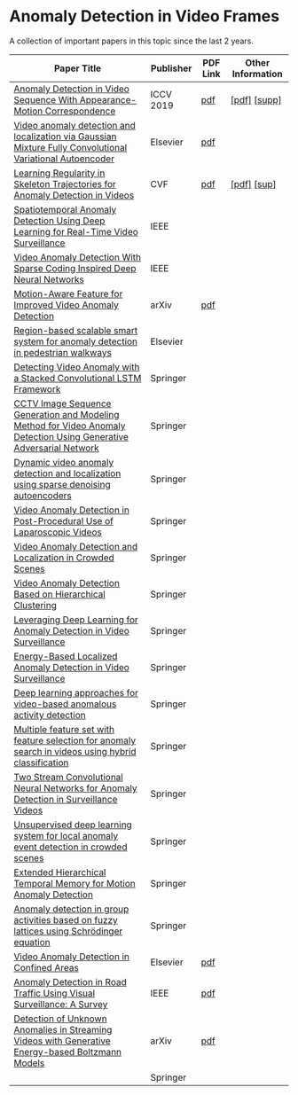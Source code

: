 # Anomaly Detection in Video Frames
A collection of important papers in this topic since the last 2 years.

| Paper Title | Publisher | PDF Link | Other Information |
|-------------|-----------|----------|-------------------|
| [Anomaly Detection in Video Sequence With Appearance-Motion Correspondence](http://openaccess.thecvf.com/content_ICCV_2019/html/Nguyen_Anomaly_Detection_in_Video_Sequence_With_Appearance-Motion_Correspondence_ICCV_2019_paper.html) | ICCV 2019 | [pdf](https://github.com/anishLearnsToCode/cv-anomaly-detection-video-frames/blob/master/cvf/Nguyen_Anomaly_Detection_in_Video_Sequence_With_Appearance-Motion_Correspondence_ICCV_2019_paper.pdf) | [[pdf]](http://openaccess.thecvf.com/content_ICCV_2019/papers/Nguyen_Anomaly_Detection_in_Video_Sequence_With_Appearance-Motion_Correspondence_ICCV_2019_paper.pdf) [[supp]](http://openaccess.thecvf.com/content_ICCV_2019/supplemental/Nguyen_Anomaly_Detection_in_ICCV_2019_supplemental.zip)| 
| [Video anomaly detection and localization via Gaussian Mixture Fully Convolutional Variational Autoencoder](https://www.sciencedirect.com/science/article/pii/S1077314218302674) | Elsevier | [pdf]() | |
| [Learning Regularity in Skeleton Trajectories for Anomaly Detection in Videos](http://openaccess.thecvf.com/content_CVPR_2019/html/Morais_Learning_Regularity_in_Skeleton_Trajectories_for_Anomaly_Detection_in_Videos_CVPR_2019_paper.html) | CVF | [pdf](https://github.com/anishLearnsToCode/cv-anomaly-detection-video-frames/blob/master/cvf/Morais_Learning_Regularity_in_Skeleton_Trajectories_for_Anomaly_Detection_in_Videos_CVPR_2019_paper.pdf) | [[pdf]](http://openaccess.thecvf.com/content_CVPR_2019/papers/Morais_Learning_Regularity_in_Skeleton_Trajectories_for_Anomaly_Detection_in_Videos_CVPR_2019_paper.pdf) [[sup]](http://openaccess.thecvf.com/content_CVPR_2019/supplemental/Morais_Learning_Regularity_in_CVPR_2019_supplemental.zip) |
| [Spatiotemporal Anomaly Detection Using Deep Learning for Real-Time Video Surveillance](https://ieeexplore.ieee.org/abstract/document/8820090) | IEEE |  | |
| [Video Anomaly Detection With Sparse Coding Inspired Deep Neural Networks](https://ieeexplore.ieee.org/abstract/document/8851288) | IEEE | | |
| [Motion-Aware Feature for Improved Video Anomaly Detection](https://arxiv.org/abs/1907.10211) | arXiv | [pdf](https://github.com/anishLearnsToCode/cv-anomaly-detection-video-frames/blob/master/arxiv/1907.10211.pdf) | |
| [Region-based scalable smart system for anomaly detection in pedestrian walkways](https://www.sciencedirect.com/science/article/pii/S0045790618331847) | Elsevier |  | |
| [Detecting Video Anomaly with a Stacked Convolutional LSTM Framework](https://link.springer.com/chapter/10.1007/978-3-030-34995-0_30) | Springer | | |
| [CCTV Image Sequence Generation and Modeling Method for Video Anomaly Detection Using Generative Adversarial Network](https://link.springer.com/chapter/10.1007/978-3-030-03493-1_48) | Springer |  | |
| [Dynamic video anomaly detection and localization using sparse denoising autoencoders](https://link.springer.com/article/10.1007/s11042-017-4940-2) | Springer |  | |
| [Video Anomaly Detection in Post-Procedural Use of Laparoscopic Videos](https://link.springer.com/chapter/10.1007/978-3-658-29267-6_22) | Springer |  | |
| [Video Anomaly Detection and Localization in Crowded Scenes](https://link.springer.com/chapter/10.1007/978-3-030-20005-3_9) | Springer |  | |
| [Video Anomaly Detection Based on Hierarchical Clustering](https://link.springer.com/chapter/10.1007/978-3-030-15127-0_55) | Springer |  | |
| [Leveraging Deep Learning for Anomaly Detection in Video Surveillance](https://link.springer.com/chapter/10.1007/978-981-13-1580-0_23) | Springer |  | |
| [Energy-Based Localized Anomaly Detection in Video Surveillance](https://link.springer.com/chapter/10.1007/978-3-319-57454-7_50) | Springer |  | |
| [Deep learning approaches for video-based anomalous activity detection](https://link.springer.com/article/10.1007/s11280-018-0582-1) | Springer |  | |
| [Multiple feature set with feature selection for anomaly search in videos using hybrid classification](https://link.springer.com/article/10.1007/s11042-018-6348-z) | Springer |  | |
| [Two Stream Convolutional Neural Networks for Anomaly Detection in Surveillance Videos](https://link.springer.com/chapter/10.1007/978-981-13-9683-0_5) | Springer |  | |
| [Unsupervised deep learning system for local anomaly event detection in crowded scenes](https://link.springer.com/article/10.1007/s11042-019-7702-5) | Springer |  | |
| [Extended Hierarchical Temporal Memory for Motion Anomaly Detection](https://link.springer.com/chapter/10.1007/978-3-319-99316-4_10) | Springer |  | |
| [Anomaly detection in group activities based on fuzzy lattices using Schrödinger equation](https://link.springer.com/article/10.1007/s42044-019-00045-y) | Springer |  | |
| [Video Anomaly Detection in Confined Areas](https://pdf.sciencedirectassets.com/280203/1-s2.0-S1877050917X00148/1-s2.0-S1877050917319294/main.pdf?X-Amz-Security-Token=IQoJb3JpZ2luX2VjEAYaCXVzLWVhc3QtMSJHMEUCIQCoNgM4wyvnyXnh%2Fm9YTMeaM1%2BUvfXTnB3IV5N0ZP%2BGHgIgE4lAXY3z3YsM5juGxoHesPVcphCxqbCDwWWZpUyVO7EqtAMIXxADGgwwNTkwMDM1NDY4NjUiDBPkq7Z5G4DgyCZWviqRA5tHTymgyb1JjeRnu%2FNpiIu5XRqE1INpjnccRb90sGx3ICs6MdwkGmO6Wmgm69xeJXgS8XIenYqwqo%2B%2FACEz%2FljRmV%2BfXBPKBEBM7ULYrYf0HZj35TupxMWpUCvsbB1nbguZxp317axVNW1nCJb4wLshFq3sy5Y5Rl7foNvpac04UWw%2BjdrMp5rYvP1wTjYed1i5n5w4NbdJlI4uDkBW0zNA0zjyB35dEtlEr3dmi0BgzMWQr92Ii6hHh4aUnjaLXHUvDK9HbEmnjaZPreqGAXV9dB3VruKyaXkzN22L27EKlDUMrF1L0jKgmXxxtMMUB5HFUHUCR4rDgI4RlUkVl2%2B2907zp%2F1avmx1ovYyqM3t9Qvi0%2FSV6LXM5I4OR7sYf9l9pqRtzxiZ1c8y8OBlO8Af2SPSCd4mujKgGOE%2BersXVBEekvLRnWtxhs5hQkPz7GWAk3YD3UN9FJ0Wa%2FXQyuof7VucXEZ3vXJqZxJBvYbCFCJblxKRIatJP920wOP0AN82u4nTTbJROwwZB5zF%2FJInMMnTpPYFOusBkmK0A2IYXkiDiGVBNv1d4XXe3s2SspVD4dwFsLGDDNLKLLzkg2Sv64lhHcN03fBqoqjVDlT5Q1rI4B0xBDp5yjvmqqFRoql6AA4NDxMmAFQwx3ep1v9llZmaxXdacWYXMmnyJUL3T8OCgQ%2F9MgcUaGzDZKcF2zeT4vBvX5Gr7JTnow4ljpqUOicAsaKB4UmhoPYa1krlGDlnKvMiGihrGF9BubvdcXuZzxOiEDDvOAQfDgeICGwaQ1JMYX8p7hJD0nMKfnBaJbGoEKNgK54vwcuZ6oV4fBnn0mH62vsSbc8SDuTxIvHOwgaFGA%3D%3D&X-Amz-Algorithm=AWS4-HMAC-SHA256&X-Amz-Date=20200523T152459Z&X-Amz-SignedHeaders=host&X-Amz-Expires=300&X-Amz-Credential=ASIAQ3PHCVTYVL76VJS6%2F20200523%2Fus-east-1%2Fs3%2Faws4_request&X-Amz-Signature=2426dc0856928ae6df66ec60d272e9efff3af2a0b9ef9f0df60f25667babc9f6&hash=286f04d789d645742af9ebd248e1355b0aa282c4ae9f1822526de16ad079f995&host=68042c943591013ac2b2430a89b270f6af2c76d8dfd086a07176afe7c76c2c61&pii=S1877050917319294&tid=spdf-90f37b03-216b-43ea-8a39-2c4e15b8ad29&sid=2d4a8c0616ecb24d535b5d1271d119cc9084gxrqb&type=client) | Elsevier | [pdf](https://github.com/anishLearnsToCode/cv-anomaly-detection-video-frames/blob/master/elsevier/1-s2.0-S1877050917319294-main.pdf) | |
| [Anomaly Detection in Road Traffic Using Visual Surveillance: A Survey](https://arxiv.org/pdf/1901.08292.pdf) | IEEE | [pdf](https://github.com/anishLearnsToCode/cv-anomaly-detection-video-frames/blob/master/ieee/1901.08292.pdf) | |
| [Detection of Unknown Anomalies in Streaming Videos with Generative Energy-based Boltzmann Models](https://arxiv.org/pdf/1805.01090.pdf) | arXiv | [pdf]() | |
| []() | Springer |  | |
